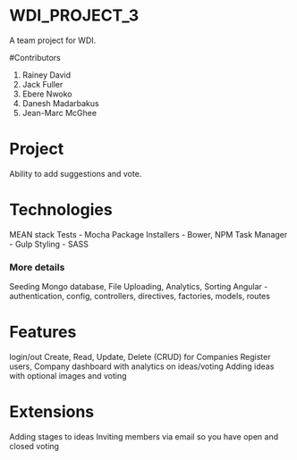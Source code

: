 # WDI_PROJECT_3
A team project for WDI.

#Contributors

1. Rainey David
2. Jack Fuller
3. Ebere Nwoko
4. Danesh Madarbakus
5. Jean-Marc McGhee

# Project
Ability to add suggestions and vote.

# Technologies
MEAN stack
Tests - Mocha
Package Installers - Bower, NPM
Task Manager - Gulp
Styling - SASS

### More details
Seeding Mongo database,
File Uploading, Analytics, Sorting
Angular - authentication, config, controllers, directives, factories, models, routes


# Features
login/out
Create, Read, Update, Delete (CRUD) for Companies
Register users,
Company dashboard with analytics on ideas/voting
Adding ideas with optional images and voting

# Extensions
Adding stages to ideas
Inviting members via email so you have open and closed voting
